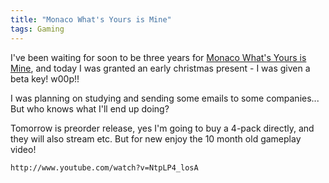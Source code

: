 ```yaml
---
title: "Monaco What's Yours is Mine"
tags: Gaming
---
```



I've been waiting for soon to be three years for [Monaco What's Yours is Mine][monaco], and today I was granted an early christmas present - I was given a beta key! w00p!!

I was planning on studying and sending some emails to some companies... But who knows what I'll end up doing?

Tomorrow is preorder release, yes I'm going to buy a 4-pack directly, and they will also stream etc. But for new enjoy the 10 month old gameplay video!

    http://www.youtube.com/watch?v=NtpLP4_losA

[monaco]: http://www.monacoismine.com/


